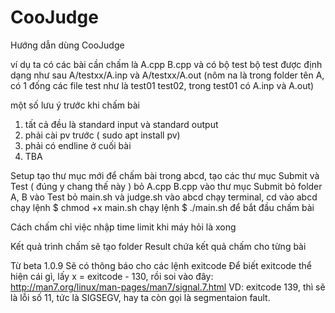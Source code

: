 # CooJudge
Hướng dẫn dùng CooJudge

ví dụ ta có các bài cần chấm là A.cpp B.cpp và có bộ test
bộ test được định dạng như sau
A/testxx/A.inp và A/testxx/A.out
(nôm na là trong folder tên A, có 1 đống các file test như là  test01 test02, trong test01 có A.inp và A.out)

một số lưu ý trước khi chấm bài
1. tất cả đều là standard input và standard output
2. phải cài pv trước ( sudo apt install pv)
3. phải có endline ở cuối bài
4. TBA

Setup
tạo thư mục mới để chấm bài
trong abcd, tạo các thư mục Submit và Test ( đúng y chang thế này )
bỏ A.cpp B.cpp vào thư mục Submit
bỏ folder A, B vào Test
bỏ main.sh và judge.sh vào abcd
chạy terminal, cd vào abcd
chạy lệnh $ chmod +x main.sh
chạy lệnh $ ./main.sh để bắt đầu chấm bài

Cách chấm
chỉ việc nhập time limit khi máy hỏi là xong

Kết quả
trình chấm sẽ tạo folder Result chứa kết quả chấm cho từng bài

Từ beta 1.0.9
 Sẽ có thông báo cho các lệnh exitcode
 Để biết exitcode thể hiện cái gì, lấy x = exitcode - 130, rồi soi vào đây:
 http://man7.org/linux/man-pages/man7/signal.7.html
 VD: exitcode 139, thì sẽ là lỗi số 11, tức là SIGSEGV, hay ta còn gọi là segmentaion fault.
 
